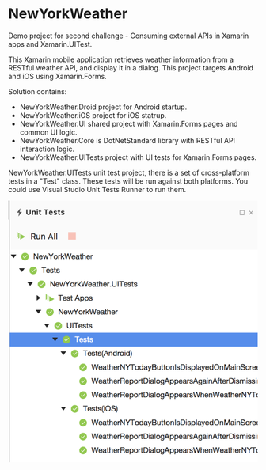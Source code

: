# NewYorkWeather
Demo project for second challenge - Consuming external APIs in Xamarin apps and Xamarin.UITest.

This Xamarin mobile application retrieves weather information from a RESTful weather API, and display it in a dialog. This project targets Android and  iOS using Xamarin.Forms.

Solution contains:
- NewYorkWeather.Droid project for Android startup.
- NewYorkWeather.iOS project for iOS statrup.
- NewYorkWeather.UI shared project with Xamarin.Forms pages and common UI  logic.
- NewYorkWeather.Core is DotNetStandard library with  RESTful API interaction logic.
- NewYorkWeather.UITests project with UI tests for Xamarin.Forms pages.

NewYorkWeather.UITests unit test project, there is a set of cross-platform tests in a "Test" class. These tests will be run against both platforms. You could use Visual Studio Unit Tests Runner to run them.

![screenshot](https://raw.githubusercontent.com/GLDima/NewYorkWeather/master/screenshots/TestRuner.png "Test hierarchy")
